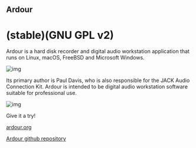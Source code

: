 ## Ardour
# (stable)(GNU GPL v2)
Ardour is a hard disk recorder and digital audio workstation application that runs on Linux, macOS, FreeBSD and Microsoft Windows.

![img](https://ardour.org/images/retina_no_plugs2.png)

Its primary author is Paul Davis, who is also responsible for the JACK Audio Connection Kit. Ardour is intended to be digital audio workstation software suitable for professional use.

![img](https://ardour.org/images/vtl-a4.png)

Give it a try!

[ardour.org](https://ardour.org/)

[Ardour github repository](https://github.com/Ardour/ardour)
